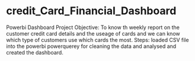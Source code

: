 # credit_Card_Financial_Dashboard
Powerbi Dashboard
Project Objective: To know th weekly report on the customer credit card details and the useage of cards and we can know which type of customers  use which cards the most.
Steps: loaded CSV file into the powerbi powerquerey for cleaning the data and analysed and created the dashboard.
